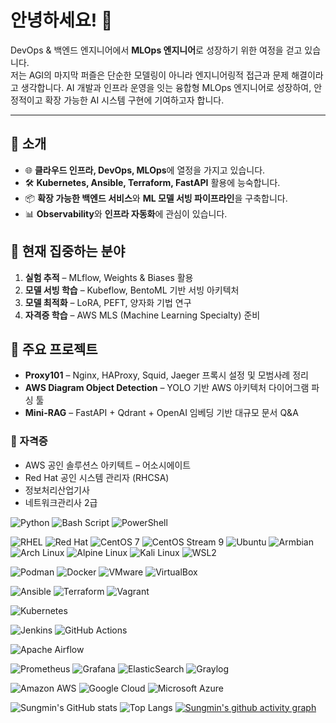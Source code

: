 # 안녕하세요! 👋

DevOps & 백엔드 엔지니어에서 **MLOps 엔지니어**로 성장하기 위한 여정을 걷고 있습니다.  
저는 AGI의 마지막 퍼즐은 단순한 모델링이 아니라 엔지니어링적 접근과 문제 해결이라고 생각합니다.
AI 개발과 인프라 운영을 잇는 융합형 MLOps 엔지니어로 성장하여, 안정적이고 확장 가능한 AI 시스템 구현에 기여하고자 합니다.

---
## 🚀 소개
- 🌐 **클라우드 인프라, DevOps, MLOps**에 열정을 가지고 있습니다.  
- 🛠 **Kubernetes, Ansible, Terraform, FastAPI** 활용에 능숙합니다.  
- 📦 **확장 가능한 백엔드 서비스**와 **ML 모델 서빙 파이프라인**을 구축합니다.  
- 📊 **Observability**와 **인프라 자동화**에 관심이 있습니다.  

## 📌 현재 집중하는 분야
1. **실험 추적** – MLflow, Weights & Biases 활용  
2. **모델 서빙 학습** – Kubeflow, BentoML 기반 서빙 아키텍처  
3. **모델 최적화** – LoRA, PEFT, 양자화 기법 연구  
4. **자격증 학습** – AWS MLS (Machine Learning Specialty) 준비  

## 📂 주요 프로젝트
- **Proxy101** – Nginx, HAProxy, Squid, Jaeger 프록시 설정 및 모범사례 정리  
- **AWS Diagram Object Detection** – YOLO 기반 AWS 아키텍처 다이어그램 파싱 툴  
- **Mini-RAG** – FastAPI + Qdrant + OpenAI 임베딩 기반 대규모 문서 Q&A  

### 📜 자격증
- AWS 공인 솔루션스 아키텍트 – 어소시에이트
- Red Hat 공인 시스템 관리자 (RHCSA)
- 정보처리산업기사
- 네트워크관리사 2급


<!-- Language / Scripting -->
![Python](https://img.shields.io/badge/Python-3670A0?style=flat-square&logo=python&logoColor=ffdd54)
![Bash Script](https://img.shields.io/badge/Bash_Script-121011?style=flat-square&logo=gnu-bash&logoColor=white)
![PowerShell](https://img.shields.io/badge/PowerShell-5391FE?style=flat-square&logo=powershell&logoColor=white)

<!-- Operating Systems -->
![RHEL](https://img.shields.io/badge/RHEL-EE0000?style=flat-square&logo=redhat&logoColor=white)
![Red Hat](https://img.shields.io/badge/Red_Hat-EE0000?style=flat-square&logo=redhat&logoColor=white)
![CentOS 7](https://img.shields.io/badge/CentOS_7-262577?style=flat-square&logo=centos&logoColor=white)
![CentOS Stream 9](https://img.shields.io/badge/CentOS_Stream_9-262577?style=flat-square&logo=centos&logoColor=white)
![Ubuntu](https://img.shields.io/badge/Ubuntu-E95420?style=flat-square&logo=ubuntu&logoColor=white)
![Armbian](https://img.shields.io/badge/Armbian-FF6F00?style=flat-square&logo=arm&logoColor=white)
![Arch Linux](https://img.shields.io/badge/Arch_Linux-1793D1?style=flat-square&logo=arch-linux&logoColor=white)
![Alpine Linux](https://img.shields.io/badge/Alpine_Linux-0D597F?style=flat-square&logo=alpinelinux&logoColor=white)
![Kali Linux](https://img.shields.io/badge/Kali_Linux-557C94?style=flat-square&logo=kalilinux&logoColor=white)
![WSL2](https://img.shields.io/badge/WSL2-4D4D4D?style=flat-square&logo=windows-terminal&logoColor=white)

<!-- Container Runtime & Virtualization -->
![Podman](https://img.shields.io/badge/Podman-892CA0?style=flat-square&logo=podman&logoColor=white)
![Docker](https://img.shields.io/badge/Docker-2496ED?style=flat-square&logo=docker&logoColor=white)
![VMware](https://img.shields.io/badge/VMware-607078?style=flat-square&logo=vmware&logoColor=white)
![VirtualBox](https://img.shields.io/badge/VirtualBox-183A61?style=flat-square&logo=virtualbox&logoColor=white)

<!-- IaC / Automation -->
![Ansible](https://img.shields.io/badge/Ansible-EE0000?style=flat-square&logo=ansible&logoColor=white)
![Terraform](https://img.shields.io/badge/Terraform-5C5ECC?style=flat-square&logo=terraform&logoColor=white)
![Vagrant](https://img.shields.io/badge/Vagrant-1563FF?style=flat-square&logo=vagrant&logoColor=white)

<!-- Container Orchestration -->
![Kubernetes](https://img.shields.io/badge/Kubernetes-326CE5?style=flat-square&logo=kubernetes&logoColor=white)

<!-- CI/CD -->
![Jenkins](https://img.shields.io/badge/Jenkins-D24939?style=flat-square&logo=jenkins&logoColor=white)
![GitHub Actions](https://img.shields.io/badge/GitHub_Actions-2088FF?style=flat-square&logo=githubactions&logoColor=white)

<!-- Data -->
![Apache Airflow](https://img.shields.io/badge/Apache_Airflow-017CEE?style=flat-square&logo=apacheairflow&logoColor=white)

<!-- Observability / Monitoring -->
![Prometheus](https://img.shields.io/badge/Prometheus-E6522C?style=flat-square&logo=prometheus&logoColor=white)
![Grafana](https://img.shields.io/badge/Grafana-F46800?style=flat-square&logo=grafana&logoColor=white)
![ElasticSearch](https://img.shields.io/badge/ElasticSearch-005571?style=flat-square&logo=elasticsearch&logoColor=white)
![Graylog](https://img.shields.io/badge/Graylog-FF3633?style=flat-square&logo=graylog&logoColor=white)


<!-- Cloud Platforms -->
![Amazon AWS](https://img.shields.io/badge/Amazon_AWS-FF9900?style=flat-square&logo=amazonaws&logoColor=white)
![Google Cloud](https://img.shields.io/badge/Google_Cloud-4285F4?style=flat-square&logo=googlecloud&logoColor=white)
![Microsoft Azure](https://img.shields.io/badge/Microsoft_Azure-0078D4?style=flat-square&logo=microsoftazure&logoColor=white)



![Sungmin's GitHub stats](https://github-readme-stats.vercel.app/api?username=sungmin-woo-devops&show_icons=true&theme=radical)
![Top Langs](https://github-readme-stats.vercel.app/api/top-langs/?username=sungmin-woo-devops&layout=compact&theme=radical)
[![Sungmin's github activity graph](https://github-readme-activity-graph.vercel.app/graph?username=sungmin-woo-devops&theme=react-dark)](https://github.com/ashutosh00710/github-readme-activity-graph)

